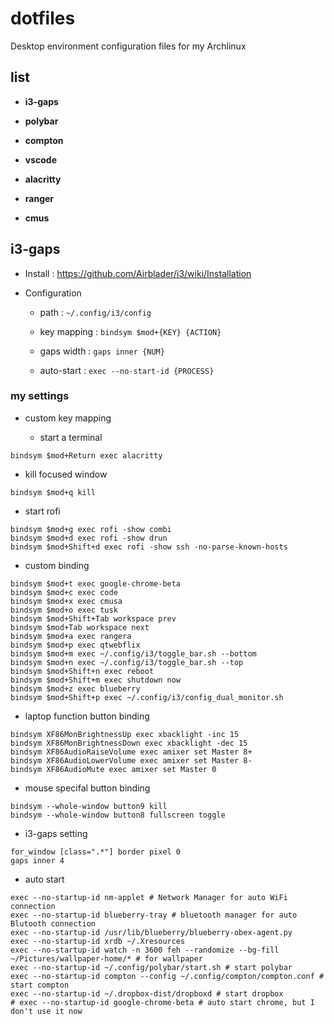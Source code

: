 # dotfiles 

Desktop environment configuration files for my Archlinux

## list

- **i3-gaps**

- **polybar**

- **compton**

- **vscode**

- **alacritty**

- **ranger**

- **cmus**

## i3-gaps

- Install : https://github.com/Airblader/i3/wiki/Installation

- Configuration 

  - path : `~/.config/i3/config`

  - key mapping : `bindsym $mod+{KEY} {ACTION}`

  - gaps width : `gaps inner {NUM}`

  - auto-start : `exec --no-start-id {PROCESS}`

### my settings

- custom key mapping

  - start a terminal

```
bindsym $mod+Return exec alacritty
```

  - kill focused window

```
bindsym $mod+q kill
```

  - start rofi

```
bindsym $mod+g exec rofi -show combi
bindsym $mod+d exec rofi -show drun
bindsym $mod+Shift+d exec rofi -show ssh -no-parse-known-hosts
```

  - custom binding

```
bindsym $mod+t exec google-chrome-beta
bindsym $mod+c exec code
bindsym $mod+x exec cmusa
bindsym $mod+o exec tusk
bindsym $mod+Shift+Tab workspace prev
bindsym $mod+Tab workspace next
bindsym $mod+a exec rangera
bindsym $mod+p exec qtwebflix
bindsym $mod+m exec ~/.config/i3/toggle_bar.sh --bottom
bindsym $mod+n exec ~/.config/i3/toggle_bar.sh --top
bindsym $mod+Shift+n exec reboot
bindsym $mod+Shift+m exec shutdown now
bindsym $mod+z exec blueberry
bindsym $mod+Shift+p exec ~/.config/i3/config_dual_monitor.sh
```

  - laptop function button binding

```
bindsym XF86MonBrightnessUp exec xbacklight -inc 15
bindsym XF86MonBrightnessDown exec xbacklight -dec 15
bindsym XF86AudioRaiseVolume exec amixer set Master 8+
bindsym XF86AudioLowerVolume exec amixer set Master 8-
bindsym XF86AudioMute exec amixer set Master 0
```

  - mouse specifal button binding

```
bindsym --whole-window button9 kill
bindsym --whole-window button8 fullscreen toggle
```

  - i3-gaps setting

```
for_window [class=".*"] border pixel 0
gaps inner 4
```

  - auto start 

```
exec --no-startup-id nm-applet # Network Manager for auto WiFi connection
exec --no-startup-id blueberry-tray # bluetooth manager for auto Blutooth connection
exec --no-startup-id /usr/lib/blueberry/blueberry-obex-agent.py
exec --no-startup-id xrdb ~/.Xresources
exec --no-startup-id watch -n 3600 feh --randomize --bg-fill ~/Pictures/wallpaper-home/* # for wallpaper
exec --no-startup-id ~/.config/polybar/start.sh # start polybar 
exec --no-startup-id compton --config ~/.config/compton/compton.conf # start compton
exec --no-startup-id ~/.dropbox-dist/dropboxd # start dropbox
# exec --no-startup-id google-chrome-beta # auto start chrome, but I don't use it now
```
